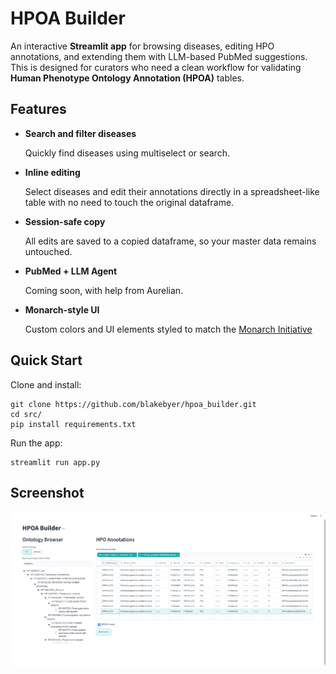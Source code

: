 # HPOA Builder
An interactive **Streamlit app** for browsing diseases, editing HPO annotations, and extending them with LLM-based PubMed suggestions. This is designed for curators who need a clean workflow for validating **Human Phenotype Ontology Annotation (HPOA)** tables.

## Features ##
- **Search and filter diseases** 
    
    Quickly find diseases using multiselect or search.
- **Inline editing**
    
    Select diseases and edit their annotations directly in a spreadsheet-like table with no need to touch the original dataframe.
- **Session-safe copy**
    
    All edits are saved to a copied dataframe, so your master data remains untouched.
- **PubMed + LLM Agent**
    
    Coming soon, with help from Aurelian.
- **Monarch-style UI**

    Custom colors and UI elements styled to match the [Monarch Initiative](https://monarchinitiative.org)

## Quick Start ##
Clone and install:

    git clone https://github.com/blakebyer/hpoa_builder.git
    cd src/
    pip install requirements.txt

Run the app:

    streamlit run app.py

## Screenshot ##
![HPOA Builder App](/images/image.png)